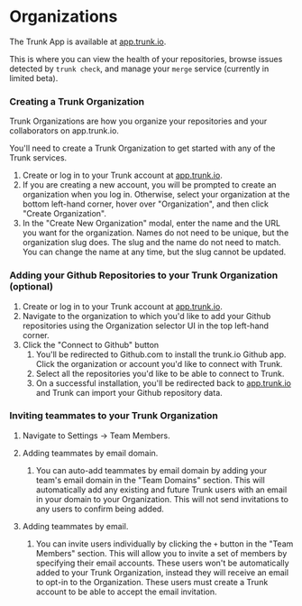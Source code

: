 # Organizations

The Trunk App is available at [app.trunk.io](https://app.trunk.io).

This is where you can view the health of your repositories, browse issues detected by `trunk check`, and manage your `merge` service (currently in limited beta).

### Creating a Trunk Organization

Trunk Organizations are how you organize your repositories and your collaborators on app.trunk.io.

You'll need to create a Trunk Organization to get started with any of the Trunk services.

1. Create or log in to your Trunk account at [app.trunk.io](https://app.trunk.io).
2. If you are creating a new account, you will be prompted to create an organization when you log in.
   Otherwise, select your organization at the bottom left-hand corner, hover over "Organization", and then click "Create Organization".
3. In the "Create New Organization" modal, enter the name and the URL you want for the organization.
   Names do not need to be unique, but the organization slug does.
   The slug and the name do not need to match.
   You can change the name at any time, but the slug cannot be updated.

### Adding your Github Repositories to your Trunk Organization (optional)

1. Create or log in to your Trunk account at [app.trunk.io](https://app.trunk.io).
2. Navigate to the organization to which you'd like to add your Github repositories using the Organization selector UI in the top left-hand corner.
3. Click the "Connect to Github" button
   1. You'll be redirected to Github.com to install the trunk.io Github app.
      Click the organization or account you'd like to connect with Trunk.
   2. Select all the repositories you'd like to be able to connect to Trunk.
   3. On a successful installation, you'll be redirected back to [app.trunk.io](https://app.trunk.io) and Trunk can import your Github repository data.

### Inviting teammates to your Trunk Organization

1. Navigate to Settings → Team Members.
2. Adding teammates by email domain.

   1. You can auto-add teammates by email domain by adding your team's email domain in the "Team Domains" section.
      This will automatically add any existing and future Trunk users with an email in your domain to your Organization.
      This will not send invitations to any users to confirm being added.

3. Adding teammates by email.
   1. You can invite users individually by clicking the `+` button in the "Team Members" section.
      This will allow you to invite a set of members by specifying their email accounts.
      These users won't be automatically added to your Trunk Organization, instead they will receive an email to opt-in to the Organization.
      These users must create a Trunk account to be able to accept the email invitation.
